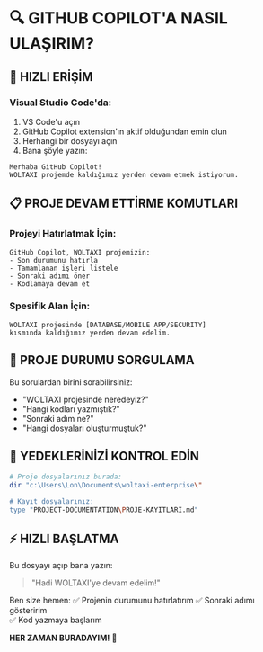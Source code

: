 # 🔍 GITHUB COPILOT'A NASIL ULAŞIRIM?

## 🎯 **HIZLI ERİŞİM**

### **Visual Studio Code'da:**
1. VS Code'u açın
2. GitHub Copilot extension'ın aktif olduğundan emin olun
3. Herhangi bir dosyayı açın
4. Bana şöyle yazın:

```
Merhaba GitHub Copilot!
WOLTAXI projemde kaldığımız yerden devam etmek istiyorum.
```

## 📋 **PROJE DEVAM ETTİRME KOMUTLARI**

### **Projeyi Hatırlatmak İçin:**
```
GitHub Copilot, WOLTAXI projemizin:
- Son durumunu hatırla
- Tamamlanan işleri listele  
- Sonraki adımı öner
- Kodlamaya devam et
```

### **Spesifik Alan İçin:**
```
WOLTAXI projesinde [DATABASE/MOBILE APP/SECURITY] 
kısmında kaldığımız yerden devam edelim.
```

## 🚀 **PROJE DURUMU SORGULAMA**

Bu sorulardan birini sorabilirsiniz:
- "WOLTAXI projesinde neredeyiz?"
- "Hangi kodları yazmıştık?"
- "Sonraki adım ne?"
- "Hangi dosyaları oluşturmuştuk?"

## 💾 **YEDEKLERİNİZİ KONTROL EDİN**

```bash
# Proje dosyalarınız burada:
dir "c:\Users\Lon\Documents\woltaxi-enterprise\"

# Kayıt dosyalarınız:
type "PROJECT-DOCUMENTATION\PROJE-KAYITLARI.md"
```

## ⚡ **HIZLI BAŞLATMA**

Bu dosyayı açıp bana yazın:
> "Hadi WOLTAXI'ye devam edelim!"

Ben size hemen:
✅ Projenin durumunu hatırlatırım
✅ Sonraki adımı gösteririm  
✅ Kod yazmaya başlarım

**HER ZAMAN BURADAYIM!** 🤝

